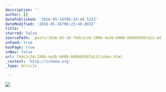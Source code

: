 ```yaml
---
description: ''
author: []
datePublished: '2016-05-16T06:24:44.525Z'
dateModified: '2016-05-16T06:23:40.803Z'
title: ''
starred: false
sourcePath: _posts/2016-05-16-f4dc1c3d-190b-4e3b-b008-b606b9307a13.md
inFeed: true
hasPage: true
inNav: false
url: f4dc1c3d-190b-4e3b-b008-b606b9307a13/index.html
_context: 'http://schema.org'
_type: Article

---
```

![](https://the-grid-user-content.s3-us-west-2.amazonaws.com/c036a6e3-4511-44fc-a3bd-c7aeb0dca4e6.jpg)